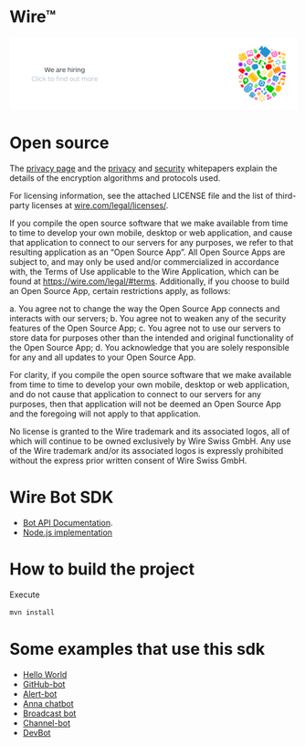 # Wire™

[![Wire logo](https://github.com/wireapp/wire/blob/master/assets/header-small.png?raw=true)](https://wire.com/jobs/)

# Open source

The [privacy page](https://wire.com/privacy/) and the [privacy](https://wire.com/resource/Wire%20Privacy%20Whitepaper/download/) and [security](https://wire.com/resource/Wire%20Security%20Whitepaper/download/) whitepapers explain the details of the encryption algorithms and protocols used.

For licensing information, see the attached LICENSE file and the list of third-party licenses at [wire.com/legal/licenses/](https://wire.com/legal/licenses/).

If you compile the open source software that we make available from time to time to develop your own mobile, desktop or web application, and cause that application to connect to our servers for any purposes, we refer to that resulting application as an “Open Source App”.  All Open Source Apps are subject to, and may only be used and/or commercialized in accordance with, the Terms of Use applicable to the Wire Application, which can be found at https://wire.com/legal/#terms.  Additionally, if you choose to build an Open Source App, certain restrictions apply, as follows:

a. You agree not to change the way the Open Source App connects and interacts with our servers; b. You agree not to weaken any of the security features of the Open Source App; c. You agree not to use our servers to store data for purposes other than the intended and original functionality of the Open Source App; d. You acknowledge that you are solely responsible for any and all updates to your Open Source App. 

For clarity, if you compile the open source software that we make available from time to time to develop your own mobile, desktop or web application, and do not cause that application to connect to our servers for any purposes, then that application will not be deemed an Open Source App and the foregoing will not apply to that application.

No license is granted to the Wire trademark and its associated logos, all of which will continue to be owned exclusively by Wire Swiss GmbH. Any use of the Wire trademark and/or its associated logos is expressly prohibited without the express prior written consent of Wire Swiss GmbH.

# Wire Bot SDK
- [Bot API Documentation](https://github.com/wireapp/bot-sdk/wiki).
- [Node.js implementation](https://github.com/wireapp/bot-sdk-node)

# How to build the project
Execute

```bash
mvn install
```

# Some examples that use this sdk
- [Hello World](https://github.com/wireapp/wire-bot-java)
- [GitHub-bot](https://github.com/wearezeta/github-bot)
- [Alert-bot](https://github.com/wireapp/alert-bot)
- [Anna chatbot](https://github.com/wireapp/anna-bot)
- [Broadcast bot](https://github.com/wireapp/broadcast-bot)
- [Channel-bot](https://github.com/dkovacevic/channel-bot)
- [DevBot](https://github.com/wireapp/don-bot)
